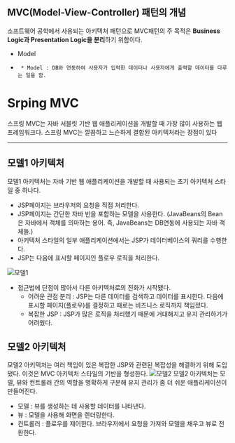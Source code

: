 ## MVC(Model-View-Controller) 패턴의 개념
소프트웨어 공학에서 사용되는 아키텍처 패턴으로 MVC패턴의 주 목적은 **Business Logic과 Presentation Logic을 분리**하기 위함이다.
* Model
*      * Model : DB와 연동하여 사용자가 입력한 데이터나 사용자에게 출력할 데이터를 다루는 일을 함.


Srping MVC
===========
스프링 MVC는 자바 서블릿 기반 웹 애플리케이션을 개발할 때 가장 많이 사용하는 웹 프레임워크다.
스프링 MVC는 깔끔하고 느슨하게 결합된 아키텍처라는 장점이 있다
<hr>

## 모델1 아키텍처
모델1 아키텍처는 자바 기반 웹 애플리케이션을 개발할 때 사용되는 초기 아키텍처 스타일 중 하나다.

* JSP페이지는 브라우저의 요청을 직접 처리한다.
* JSP페이지는 간단한 자바 빈을 포함하는 모델을 사용한다. 
(JavaBeans의 Bean은 자바에서 객체를 의마하는 용어. 즉, JavaBeans는 DB연동에 사용되는 자바 객체들.)
* 아키텍처 스타일의 일부 애플리케이션에서는 JSP가 데이터베이스의 쿼리를 수행한다.
* JSP는 다음에 표시할 페이지인 플로우 로직을 처리한다.

![모델1](https://user-images.githubusercontent.com/82895809/154843215-9d7bfb25-c8c3-479b-9e62-524a77709426.png)
* 접근법에 단점이 많아서 다른 아키텍처로의 진화가 시작됐다.
    * 어려운 관점 분리 : JSP는 다른 데이터를 검색하고 데이터를 표시한다. 다음에 표시할 페이지(플로우)를 결정하고 때로는 비즈니스 로직까지 책임졌다.
    * 복잡한 JSP : JSP가 많은 로직을 처리했기 때문에 거대해지고 유지 관리하기가 어려웠다.

## 모델2 아키텍처
모델2 아키텍처는 여러 책임이 있은 복잡한 JSP와 관련된 복잡성을 해결하기 위해 도입됐다. 이것은 MVC 아키텍처 스타일의 기반을 형성한다.
![모델2](https://user-images.githubusercontent.com/82895809/154870730-9cdc8c51-1083-4840-9442-7bbfd9357a81.png)
모델2 아키텍처는 모델, 뷰와 컨트롤러 간의 역할을 명확하게 구분해 유지 관리가 좀 더 쉬운 애플리케이션이 만들어진다.
* 모델 : 뷰를 생성하는 데 사용할 데이터를 나타낸다.
* 뷰 : 모델을 사용해 화면을 렌더링한다.
* 컨트롤러 : 플로우를 제어한다. 브라우저에서 요청을 가져와 모델을 채우고 뷰로 전환한다.
